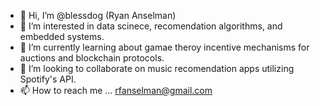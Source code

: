- 👋 Hi, I’m @blessdog (Ryan Anselman)
- 👀 I’m interested in data scinece, recomendation algorithms,  and embedded systems.
- 🌱 I’m currently learning about gamae theroy incentive mechanisms for auctions and blockchain protocols.
- 💞️ I’m looking to collaborate on music recomendation apps utilizing Spotify's API. 
- 📫 How to reach me ... rfanselman@gmail.com

<!---
blessdog/blessdog is a ✨ special ✨ repository because its `README.md` (this file) appears on your GitHub profile.
You can click the Preview link to take a look at your changes.
--->
